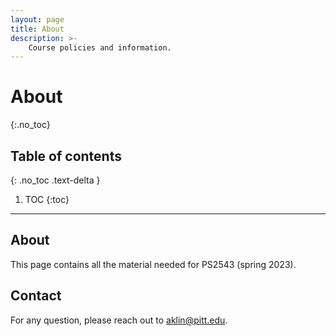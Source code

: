 ```yaml
---
layout: page
title: About
description: >-
    Course policies and information.
---
```


# About
{:.no_toc}

## Table of contents
{: .no_toc .text-delta }

1. TOC
{:toc}

---

## About

This page contains all the material needed for PS2543 (spring 2023).

## Contact

For any question, please reach out to aklin@pitt.edu. 
